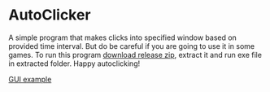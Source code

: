 # AutoClicker
A simple program that makes clicks into specified window based on provided time interval. But do be careful if you are going to use it in some games. To run this program [download release zip](https://github.com/MarekUlip/AutoClicker/tree/v1.0), extract it and run exe file in extracted folder. Happy autoclicking!

[GUI example](GUI.png)
